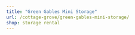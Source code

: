 ```yaml
---
title: "Green Gables Mini Storage"
url: /cottage-grove/green-gables-mini-storage/
shop: storage rental
---
```


